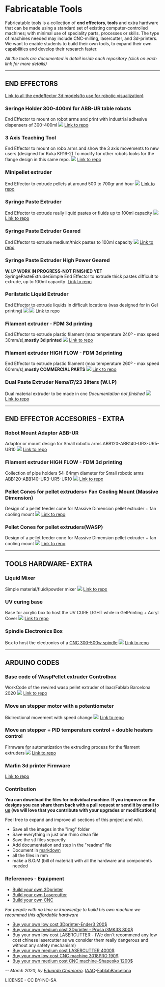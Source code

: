 # Fabricatable Tools

Fabricatable tools is a collection of **end effectors**, **tools** and extra hardware that can be made using a standard set of existing computer-controlled machines; with minimal use of speciality parts, processes or skills. The type of machines needed may include CNC-milling, lasercutter, and 3d-printers.
We want to enable students to build their own tools, to expand their own capabilities and develop their research faster.

*All the tools are documented in detail inside each repository (click on each link for more details)*

---
## END EFFECTORS

[Link to all the endeffector 3d models(to use for robotic visualization)](ExtruderCollection.3dm)

### Seringe Holder 300-400ml for ABB-UR table robots

End Effector to mount on robot arms and print with industrial adhesive dispensers of 300-400ml
![](3DPRINT-CartridgeMountABB/img/imgmount.jpg)
[Link to repo](3DPRINT-CartridgeMountABB/README.md)

### 3 Axis Teaching Tool

End Effector to mount on robo arms and show the 3 axis movements to new users (designed for Kuka KR16-2)
To modify for other robots looks for the flange design in this same repo.
![](3DPRINT-KukaKr16-2/3DPRINT-KukaKr16-2.jpg)
[Link to repo](3DPRINT-KukaKr16-2/README.md)

### Minipellet extruder

End Effector to extrude pellets at around 500 to 700gr and hour
![](3DPRINT-MiniPelletExtruder/img/render.png)
[Link to repo](3DPRINT-MiniPelletExtruder/README.md)

### Syringe Paste Extruder

End Effector to extrude really liquid pastes or fluids up to 100ml capacity
![](3DPRINT-SyringePasteExtruderSimple/img/00.png)
[Link to repo](3DPRINT-SyringePasteExtruderSimple/README.md)

### Syringe Paste Extruder Geared

End Effector to extrude medium/thick pastes to 100ml capacity
![](3DPRINT-SyringePasteExtruderGearBox/img/7.jpg)
[Link to repo](3DPRINT-SyringePasteExtruderGearBox/README.md)

### Syringe Paste Extruder High Power Geared
**W.I.P WORK IN PROGRESS-NOT FINISHED YET** SyringePasteExtruderSimple
End Effector to extrude thick pastes difficult to extrude, up to 100ml capacity
![]()
[Link to repo](3DPRINT-SyringePasteExtruderGearBoxHighPowerNema23/README.md)

### Perilstatic Liquid Extruder

End Effector to extrude liquids in difficult locations (was designed for in Gel printing)
![](3DPRINT-PerilstaticExtruder/img/00.png)
![](3DPRINT-PerilstaticExtruder/img/00.jpg)
[Link to repo](3DPRINT-PerilstaticExtruder/README.md)

### Filament extruder - FDM 3d printing

End Effector to extrude plastic filament (max temperature 240º - max speed 30mm/s),**mostly 3d printed**
![](3DPRINT-FilamentExtruder/img/0.jpg)
[Link to repo](3DPRINT-FilamentExtruder/README.md)

### Filament extruder HIGH FLOW - FDM 3d printing

End Effector to extrude plastic filament (max temperature 260º - max speed 60mm/s),**mostly COMMERCIAL PARTS**
![](3DPRINT-FilamentExtruder-HighFlow/img/00.jpg)
[Link to repo](3DPRINT-FilamentExtruder-HighFlow/README.md)

### Dual Paste Extruder Nema17/23 3liters (W.I.P)

Dual material extruder to be made in cnc *Documentation not finished*
![](CNC-DualExtruder-EndEffector/img/00.jpg)
[Link to repo](CNC-DualExtruder-EndEffector/README.md)


---
## END EFFECTOR ACCESORIES - EXTRA

### Robot Mount Adaptor ABB-UR

Adaptor or mount design for Small robotic arms ABB120-ABB140-UR3-UR5-UR10
![](3DPRINT-Adaptor-ABB-UR/img/adaptor.png)
[Link to repo](3DPRINT-Adaptor-ABB-UR/README.md)

### Filament extruder HIGH FLOW - FDM 3d printing

Collection of pipe holders 54-64mm diameter for Small robotic arms ABB120-ABB140-UR3-UR5-UR10
![](3DPRINT-CartridgeHolder/img/mount.png)
[Link to repo](3DPRINT-CartridgeHolder/README.md)

### Pellet Cones for pellet extruders+ Fan Cooling Mount (Massive Dimension)

Design of a pellet feeder cone for Massive Dimension pellet extruder + fan cooling mount
![](3DPRINT-ExtruderPelletMassiveDimensionCone/img/conefan.png)
[Link to repo](3DPRINT-ExtruderPelletMassiveDimensionCone/README.md)

### Pellet Cones for pellet extruders(WASP)

Design of a pellet feeder cone for Massive Dimension pellet extruder + fan cooling mount
![](3DPRINT-ExtruderPelletWaspCone/img/cone.png)
[Link to repo](3DPRINT-ExtruderPelletWaspCone/README.md)

---
## TOOLS HARDWARE- EXTRA

### Liquid Mixer

Simple material/fluid/powder mixer
![](3DPRINT-LiquidMixer/img/00.png)
[Link to repo](3DPRINT-LiquidMixer/README.md)

### UV curing base

Base for acrylic box to host the UV CURE LIGHT while in GelPrinting + Acryl Cover
![](3DPRINT-UVCuringBase/img/00.png)
[Link to repo](3DPRINT-UVCuringBase/README.md)

### Spindle Electronics Box

Box to host the electronics of a [CNC 300-500w spindle](https://www.aliexpress.com/item/32702815007.html?spm=a2g0o.productlist.0.0.768dbae0ZqSlVb&algo_pvid=3afa867d-ac6d-451a-80cc-3c97a41cd0ee&algo_expid=3afa867d-ac6d-451a-80cc-3c97a41cd0ee-1&btsid=0b0a187b15845263415838262e3e37&ws_ab_test=searchweb0_0,searchweb201602_,searchweb201603_)
![](3DPRINT-SpindleBox/img/00.png)
[Link to repo](3DPRINT-SpindleBox/README.md)


---
## ARDUINO CODES

### Base code of WaspPellet extruder Controlbox

WorkCode of the rewired wasp pellet extruder of Iaac/Fablab Barcelona 2020
![](CODE-WaspPelletExtruder/img/wasp.jpg)
[Link to repo](CODE-WaspPelletExtruder/README.md)


### Move an stepper motor with a potentiometer

Bidirectional movement with speed change
![](CODE-SimplestepperPot/img/WiringExample.jpg)
[Link to repo](CODE-SimplestepperPot/README.md)


### Move an stepper + PID temperature control + double heaters control

Firmware for automatization the extruding process for the filament extruders
![](CODE-StepperDoubleHeater/img/6.jpg)
[Link to repo](CODE-StepperDoubleHeater/README.md)

### Marlin 3d printer Firmware
[Link to repo](CODE-Firmware-RawMarlin1.1.9/FIRMWARE-RawMarlin1.1.9.rar)

### Contribution

**You can download the files for individual machine. If you improve on the designs you can share them back with a pull request or send it by email to [us](eduardo.chamorro@iaac.net) (we will love that you contribute with your upgrades or modifications)**

Feel free to expand and improve all sections of this project and wiki.

- Save all the images in the "img" folder
- Save everything in just one rhino clean file
- Save the stl files separetly
- Add documentation and step in the "readme" file
- Document in [markdown](https://github.com/adam-p/markdown-here/wiki/Markdown-Cheatsheet)
- all the files in mm
- make a B.O.M (bill of material) with all the hardware and components needed

### References - Equipment

- [Build your own 3Dprinter](https://reprap.org/wiki/RepRap)
- [Build your own Lasercutter](http://laserduo.com/)
- [Build your own CNC](https://github.com/fellesverkstedet/fabricatable-machines/wiki)

*For people with no time or knowledge to build his own machine we recommed this affordable hardware*

- [Buy your own low cost 3Dprinter-Ender3 200$](https://www.creality3dofficial.com/products/creality-ender-3-pro-3d-printer)
- [Buy your own medium cost 3Dprinter - Prusa i3MK3S 800$](https://shop.prusa3d.com/en/3d-printers/180-original-prusa-i3-mk3-kit.html#)
- Buy your own low cost LASERCUTTER - (We don´t recommend any low cost chinese lasercutter as we consider them really dangerous and without any safety mechanism)
- [Buy your own medium cost LASERCUTTER 4000$](https://glowforge.com/)
- [Buy your own low cost CNC machine 3018PRO 190$](https://www.amazon.es/Vogvigo-M%C3%A1quina-Control-pl%C3%A1stico-acr%C3%ADlico/dp/B07MCTLW7V/ref=sr_1_4?__mk_es_ES=%C3%85M%C3%85%C5%BD%C3%95%C3%91&keywords=cnc&qid=1584615034&sr=8-4)
- [Buy your own medium cost CNC machine-Shapeoko 1200$](https://carbide3d.com/shapeoko/)


--
*March 2020, by [Eduardo Chamorro](http://eduardochamorro.github.io/beansreels/index.html).*
[IAAC](https://iaac.net/)-[FablabBarcelona](https://fablabbcn.org/)

LICENSE - CC BY-NC-SA
